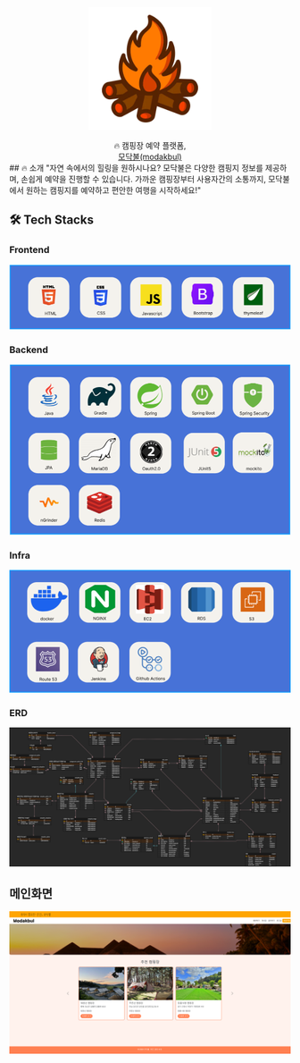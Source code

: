<p align="center">
    <img src="https://github.com/aflyingmole/image/blob/main/fire.png" alt="pick-git-logo" width="220" height="220">
</p>

<div align="center">
  🔥 캠핑장 예약 플랫폼, <br>
  <a href="https://modakbul.shop">모닥불(modakbul)</a>
</div>
## 🔥 소개
"자연 속에서의 힐링을 원하시나요? 모닥불은 다양한 캠핑지 정보를 제공하며, 손쉽게 예약을 진행할 수 있습니다. 가까운 캠핑장부터 사용자간의 소통까지, 모닥불에서 원하는 캠핑지를 예약하고 편안한 여행을 시작하세요!"





## 🛠 Tech Stacks

### Frontend
![프론트](https://github.com/aflyingmole/image/blob/main/front.png)

### Backend
![백엔드](https://github.com/aflyingmole/image/blob/main/back.png)

### Infra
![인프라](https://github.com/aflyingmole/image/blob/main/infra.png)

### ERD
![erd](https://github.com/aflyingmole/image/blob/main/모닥불.png)


## 메인화면
![main](https://github.com/aflyingmole/image/blob/main/main.png)
 

 


 
 
